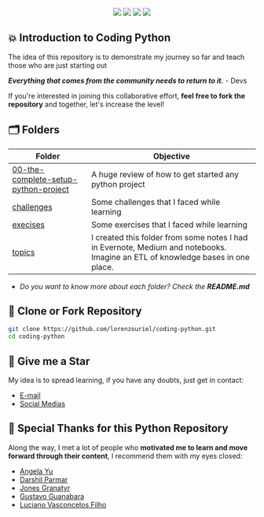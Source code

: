 <div align="center">
    <p>
	    <a name="stars"><img src="https://img.shields.io/github/stars/lorenzouriel/coding-python?style=for-the-badge"></a>
	    <a name="forks"><img src="https://img.shields.io/github/forks/lorenzouriel/coding-python?logoColor=green&style=for-the-badge"></a>
	    <a name="contributions"><img src="https://img.shields.io/github/contributors/lorenzouriel/coding-python?logoColor=green&style=for-the-badge"></a>
	    <a name="madeWith"><img src="https://img.shields.io/badge/Made%20with-Markdown-1f425f.svg?style=for-the-badge"></a>
    </p>
</div>

## 💥 Introduction to Coding Python
The idea of ​​this repository is to demonstrate my journey so far and teach those who are just starting out

***Everything that comes from the community needs to return to it.*** - Devs

If you're interested in joining this collaborative effort, **feel free to fork the repository** and together, let's increase the level!


## 🗂️ Folders
| Folder | Objective |
|---|---|
| [00-the-complete-setup-python-project](/00-the-complete-setup-python-project/README.md) | A huge review of how to get started any python project |
| [challenges](/challenges/) | Some challenges that I faced while learning |
| [execises](/exercises/) | Some exercises that I faced while learning |
| [topics](/topics/) | I created this folder from some notes I had in Evernote, Medium and notebooks. Imagine an ETL of knowledge bases in one place. |

- *Do you want to know more about each folder? Check the **README.md***

## 💾 Clone or Fork Repository
```bash
git clone https://github.com/lorenzouriel/coding-python.git
cd coding-python
```


## 🏅 Give me a Star
My idea is to spread learning, if you have any doubts, just get in contact: 
- [E-mail](lorenzouriel@gmail.com)
- [Social Medias](https://linktr.ee/lorenzo_uriel)


## 🔮 Special Thanks for this Python Repository
Along the way, I met a lot of people who **motivated me to learn and move forward through their content**, I recommend them with my eyes closed:
- [Angela Yu](https://www.linkedin.com/in/angela-yu1/)
- [Darshil Parmar](https://www.linkedin.com/in/darshil-parmar/)
- [Jones Granatyr](https://www.linkedin.com/in/jones-granatyr-15398397/)
- [Gustavo Guanabara](https://www.linkedin.com/in/guanabara/)
- [Luciano Vasconcelos Filho](https://www.linkedin.com/in/lucianovasconcelosf/)